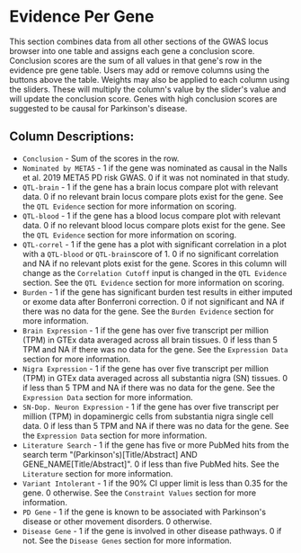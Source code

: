 # Evidence Per Gene

This section combines data from all other sections of the GWAS locus browser into one table and assigns each gene a conclusion score. Conclusion scores are the sum of all values in that gene's row in the evidence pre gene table. Users may add or remove columns using the buttons above the table. Weights may also be applied to each column using the sliders. These will multiply the column's value by the slider's value and will update the conclusion score. Genes with high conclusion scores are suggested to be causal for Parkinson's disease. 

## Column Descriptions:
* `Conclusion` - Sum of the scores in the row.
* `Nominated by META5` - 1 if the gene was nominated as causal in the Nalls et al. 2019 META5 PD risk GWAS. 0 if it was not nominated in that study. 
* `QTL-brain` - 1 if the gene has a brain locus compare plot with relevant data. 0 if no relevant brain locus compare plots exist for the gene. See the `QTL Evidence` section for more information on scoring. 
* `QTL-blood` - 1 if the gene has a blood locus compare plot with relevant data. 0 if no relevant blood locus compare plots exist for the gene. See the `QTL Evidence` section for more information on scoring. 
* `QTL-correl` - 1 if the gene has a plot with significant correlation in a plot with a `QTL-blood` or `QTL-brain`score of 1. 0 if no significant correlation and NA if no relevant plots exist for the gene. Scores in this column will change as the `Correlation Cutoff` input is changed in the `QTL Evidence` section. See the `QTL Evidence` section for more information on scoring. 
* `Burden` - 1 if the gene has significant burden test results in either imputed or exome data after Bonferroni correction. 0 if not significant and NA if there was no data for the gene. See the `Burden Evidence` section for more information. 
* `Brain Expression` - 1 if the gene has over five transcript per million (TPM) in GTEx data averaged across all brain tissues. 0 if less than 5 TPM and NA if there was no data for the gene. See the `Expression Data` section for more information. 
* `Nigra Expression` - 1 if the gene has over five transcript per million (TPM) in GTEx data averaged across all substantia nigra (SN) tissues. 0 if less than 5 TPM and NA if there was no data for the gene. See the `Expression Data` section for more information. 
* `SN-Dop. Neuron Expression` - 1 if the gene has over five transcript per million (TPM) in dopaminergic cells from substantia nigra single cell data. 0 if less than 5 TPM and NA if there was no data for the gene. See the `Expression Data` section for more information. 
* `Literature Search` - 1 if the gene has five or more PubMed hits from the search term "(Parkinson's)[Title/Abstract] AND GENE_NAME[Title/Abstract]". 0 if less than five PubMed hits. See the `Literature` section for more information. 
* `Variant Intolerant` - 1 if the 90% CI upper limit is less than 0.35 for the gene. 0 otherwise. See the `Constraint Values` section for more information. 
* `PD Gene` - 1 if the gene is known to be associated with Parkinson's disease or other movement disorders. 0 otherwise. 
* `Disease Gene` -  1 if the gene is involved in other disease pathways. 0 if not. See the `Disease Genes` section for more information. 
